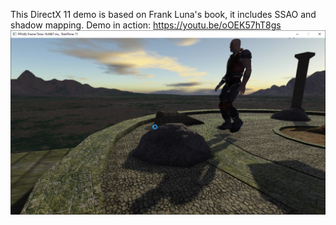 This DirectX 11 demo is based on Frank Luna's book, it includes SSAO and shadow mapping.
Demo in action: https://youtu.be/oOEK57hT8gs
![image](Temple.png)